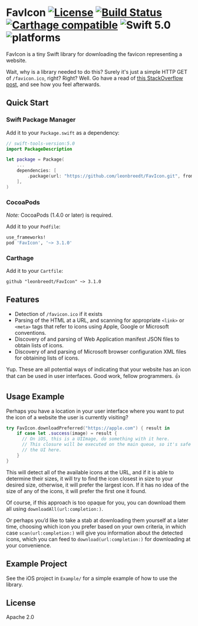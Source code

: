 # FavIcon [![License](https://img.shields.io/badge/license-Apache%202.0-lightgrey.svg)](https://raw.githubusercontent.com/leonbreedt/FavIcon/master/LICENSE) [![Build Status](https://travis-ci.org/leonbreedt/FavIcon.svg)](https://travis-ci.org/leonbreedt/FavIcon) [![Carthage compatible](https://img.shields.io/badge/Carthage-compatible-4BC51D.svg?style=flat)](https://github.com/Carthage/Carthage) ![Swift 5.0](https://img.shields.io/badge/Swift-5.0-orange.svg) ![platforms](https://img.shields.io/badge/platforms-iOS%20%7C%20macOS%20-lightgrey.svg)
FavIcon is a tiny Swift library for downloading the favicon representing a website.

Wait, why is a library needed to do this? Surely it's just a simple HTTP GET of
`/favicon.ico`, right? Right?  Well. Go have a read of [this StackOverflow
post](http://stackoverflow.com/questions/19029342/favicons-best-practices), and
see how you feel afterwards.

## Quick Start

### Swift Package Manager

Add it to your `Package.swift` as a dependency:

```swift
// swift-tools-version:5.0
import PackageDescription

let package = Package(
    ...
    dependencies: [
        .package(url: "https://github.com/leonbreedt/FavIcon.git", from: "3.1.0"),
    ],
)
```

### CocoaPods

*Note:* CocoaPods (1.4.0 or later) is required.

Add it to your `Podfile`:

```ruby
use_frameworks!
pod 'FavIcon', '~> 3.1.0'
```

### Carthage

Add it to your `Cartfile`:

```ogdl
github "leonbreedt/FavIcon" ~> 3.1.0
```

## Features
- Detection of `/favicon.ico` if it exists
- Parsing of the HTML at a URL, and scanning for appropriate `<link>` or
  `<meta>` tags that refer to icons using Apple, Google or Microsoft
  conventions.
- Discovery of and parsing of Web Application manifest JSON files to obtain
  lists of icons.
- Discovery of and parsing of Microsoft browser configuration XML files for
  obtaining lists of icons.

Yup. These are all potential ways of indicating that your website has an icon
that can be used in user interfaces. Good work, fellow programmers. 👍

## Usage Example
Perhaps you have a location in your user interface where you want to put
the icon of a website the user is currently visiting?

```swift
try FavIcon.downloadPreferred("https://apple.com") { result in
    if case let .success(image) = result {
      // On iOS, this is a UIImage, do something with it here.
      // This closure will be executed on the main queue, so it's safe to touch
      // the UI here.
    }
}
```

This will detect all of the available icons at the URL, and if it is able to
determine their sizes, it will try to find the icon closest in size to your
desired size, otherwise, it will prefer the largest icon. If it has no idea of
the size of any of the icons, it will prefer the first one it found.

Of course, if this approach is too opaque for you, you can download them all
using `downloadAll(url:completion:)`.

Or perhaps you’d like to take a stab at downloading them yourself at a later
time, choosing which icon you prefer based on your own criteria, in which case
`scan(url:completion:)` will give you information about the detected icons, which
you can feed to `download(url:completion:)` for downloading at your convenience.


## Example Project

See the iOS project in `Example/` for a simple example of how to use the library.

## License

Apache 2.0


